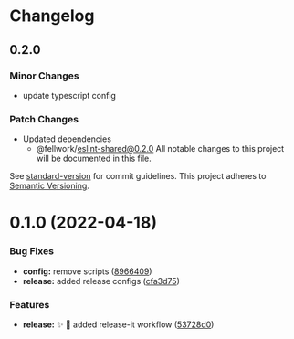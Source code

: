 # Changelog

## 0.2.0

### Minor Changes

- update typescript config

### Patch Changes

- Updated dependencies
  - @fellwork/eslint-shared@0.2.0
    All notable changes to this project will be documented in this file.

See [standard-version](https://github.com/conventional-changelog/standard-version) for commit
guidelines. This project adheres to [Semantic Versioning](https://semver.org/spec/v2.0.0.html).

# 0.1.0 (2022-04-18)

### Bug Fixes

- **config:** remove scripts ([8966409](https://github.com/fellwork/eslint/commit/8966409bc24b8acbfc5371ff0bc348b4ae1f01df))
- **release:** added release configs ([cfa3d75](https://github.com/fellwork/eslint/commit/cfa3d754f035f8e0a641bd81213d8265da79941d))

### Features

- **release:** ✨ 🚀 added release-it workflow ([53728d0](https://github.com/fellwork/eslint/commit/53728d0b3409e6d866b43021aefbf1040adc4b15))
